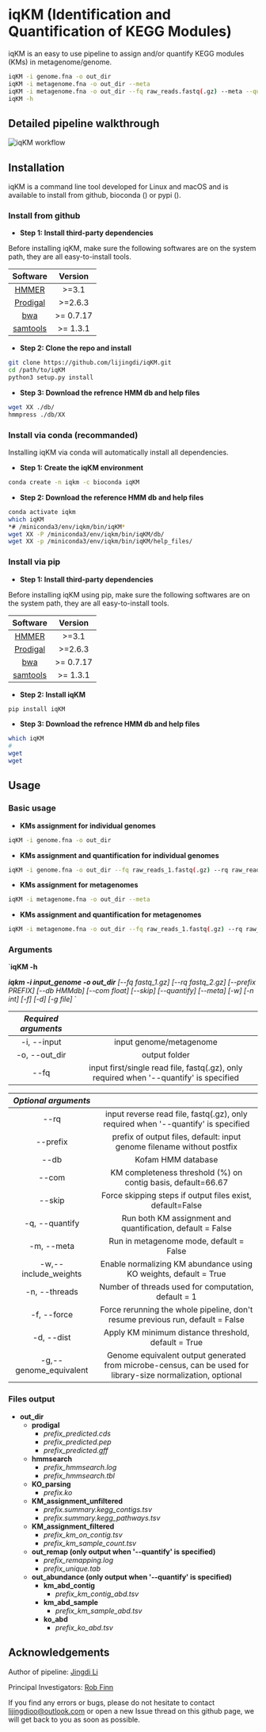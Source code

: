 # iqKM (Identification and Quantification of KEGG Modules)

iqKM is an easy to use pipeline to assign and/or quantify KEGG modules (KMs) in metagenome/genome.

```bash
iqKM -i genome.fna -o out_dir
iqKM -i metagenome.fna -o out_dir --meta
iqKM -i metagenome.fna -o out_dir --fq raw_reads.fastq(.gz) --meta --quantify
iqKM -h
```

## Detailed pipeline walkthrough

![iqKM workflow]()

## Installation

iqKM is a command line tool developed for Linux and macOS and is available to install from github, bioconda () or pypi ().

### Install from github
* **Step 1: Install third-party dependencies**

Before installing iqKM, make sure the following softwares are on the system path, they are all easy-to-install tools. 

|    Software     | Version  | 
|:---------------:|:---------------:|
| [HMMER](http://hmmer.org/documentation.html) | >=3.1 | 
| [Prodigal](https://github.com/hyattpd/Prodigal) | >=2.6.3 |
| [bwa](https://github.com/lh3/bwa) | >= 0.7.17 | 
| [samtools](http://www.htslib.org/download/) |  >= 1.3.1 | 


* **Step 2: Clone the repo and install**
```bash
git clone https://github.com/lijingdi/iqKM.git
cd /path/to/iqKM
python3 setup.py install
```

* **Step 3: Download the refrence HMM db and help files**
```bash
wget XX ./db/
hmmpress ./db/XX
```



### Install via conda (recommanded)

Installing iqKM via conda will automatically install all dependencies. 

* **Step 1: Create the iqKM environment**
```bash
conda create -n iqkm -c bioconda iqKM
```

* **Step 2: Download the reference HMM db and help files**
```bash
conda activate iqkm
which iqKM
*# /miniconda3/env/iqkm/bin/iqKM*
wget XX -P /miniconda3/env/iqkm/bin/iqKM/db/
wget XX -p /miniconda3/env/iqkm/bin/iqKM/help_files/
```

### Install via pip
* **Step 1: Install third-party dependencies**

Before installing iqKM using pip, make sure the following softwares are on the system path, they are all easy-to-install tools. 

|    Software     | Version  |
|:---------------:|:---------------:| 
| [HMMER](http://hmmer.org/documentation.html) | >=3.1 |
| [Prodigal](https://github.com/hyattpd/Prodigal) | >=2.6.3 | 
| [bwa](https://github.com/lh3/bwa) | >= 0.7.17 |
| [samtools](http://www.htslib.org/download/) |  >= 1.3.1 | 


* **Step 2: Install iqKM**
```bash
pip install iqKM
```

* **Step 3: Download the refrence HMM db and help files**
```bash
which iqKM
#
wget 
wget
```


## Usage
### Basic usage
* **KMs assignment for individual genomes**
```bash
iqKM -i genome.fna -o out_dir
```
* **KMs assignment and quantification for individual genomes**
```bash
iqKM -i genome.fna -o out_dir --fq raw_reads_1.fastq(.gz) --rq raw_reads_2.fastq(.gz) --quantify
```

* **KMs assignment for metagenomes**
```bash
iqKM -i metagenome.fna -o out_dir --meta
```
* **KMs assignment and quantification for metagenomes**
```bash
iqKM -i metagenome.fna -o out_dir --fq raw_reads_1.fastq(.gz) --rq raw_reads_2.fastq(.gz) --meta --quantify
```

### Arguments

`**iqKM -h**

***iqkm -i input_genome -o out_dir** [--fq fastq_1.gz] [--rq fastq_2.gz] [--prefix PREFIX] [--db HMMdb] [--com float] [--skip] [--quantify] [--meta] [-w] [-n int] [-f] [-d] [-g file]*
`

| *Required arguments*        |     |
|:---------------:|:---------------:|
| -i, --input | input genome/metagenome |
| -o, --out_dir | output folder |
| --fq | input first/single read file, fastq(.gz), only required when '--quantify' is specified|


| *Optional arguments*        |     |
|:---------------:|:---------------:|
| --rq | input reverse read file, fastq(.gz), only required when '--quantify' is specified|
| --prefix | prefix of output files, default: input genome filename without postfix|
| --db | Kofam HMM database |
| --com | KM completeness threshold (%) on contig basis, default=66.67 |
| --skip | Force skipping steps if output files exist, default=False |
| -q, --quantify | Run both KM assignment and quantification, default = False |
| -m, --meta | Run in metagenome mode, default = False |
| -w,--include_weights | Enable normalizing KM abundance using KO weights, default = True |
| -n, --threads | Number of threads used for computation, default = 1 |
| -f, --force | Force rerunning the whole pipeline, don't resume previous run, default = False |
| -d, --dist | Apply KM minimum distance threshold, default = True |
| -g,--genome_equivalent | Genome equivalent output generated from microbe-census, can be used for library-size normalization, optional |

### Files output
* **out_dir**
    * **prodigal**
        * *prefix_predicted.cds*
        * *prefix_predicted.pep*
        * *prefix_predicted.gff*
    * **hmmsearch**
        * *prefix_hmmsearch.log*
        * *prefix_hmmsearch.tbl*
    * **KO_parsing**
        * *prefix.ko*
    * **KM_assignment_unfiltered**
        * *prefix.summary.kegg_contigs.tsv*
        * *prefix.summary.kegg_pathways.tsv*
    * **KM_assignment_filtered**
        * *prefix_km_on_contig.tsv*
        * *prefix_km_sample_count.tsv*
    * **out_remap (only output when '--quantify' is specified)**
        * *prefix_remapping.log*
        * *prefix_unique.tab*
    * **out_abundance (only output when '--quantify' is specified)**
        * **km_abd_contig**
           * *prefix_km_contig_abd.tsv*
        * **km_abd_sample**
           * *prefix_km_sample_abd.tsv*
        * **ko_abd**
           * *prefix_ko_abd.tsv*


## Acknowledgements
Author of pipeline: [Jingdi Li](https://github.com/lijingdi/)

Principal Investigators: [Rob Finn](https://www.ebi.ac.uk/about/people/rob-finn)

If you find any errors or bugs, please do not hesitate to contact lijingdioo@outlook.com or open a new Issue thread on this github page, we will get back to you as soon as possible.
